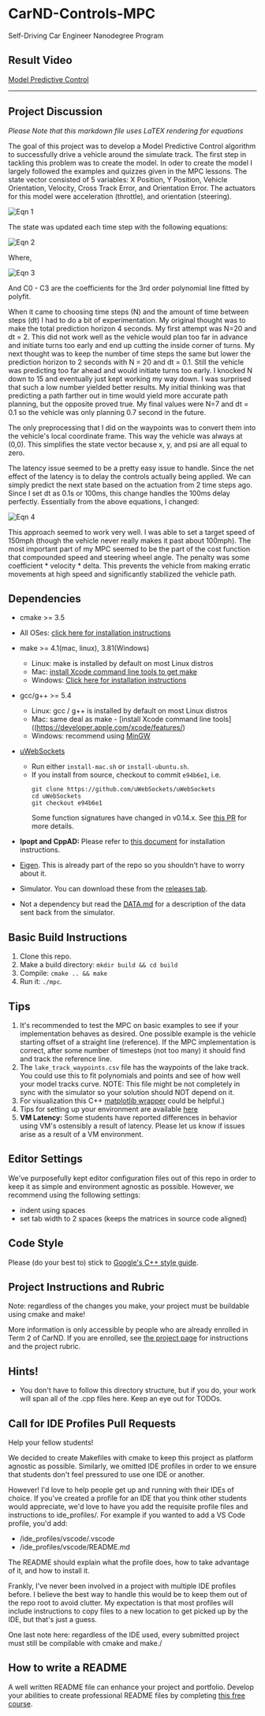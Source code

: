 # CarND-Controls-MPC
Self-Driving Car Engineer Nanodegree Program

## Result Video

[Model Predictive Control](https://youtu.be/eNdUbGSZFvs)

---
## Project Discussion
*Please Note that this markdown file uses LaTEX rendering for equations*

The goal of this project was to develop a Model Predictive Control algorithm to successfully drive a vehicle around the simulate track.  The first step in tackling this problem was to create the model.  In oder to create the model I largely followed the examples and quizzes given in the MPC lessons.  The state vector consisted of 5 variables: X Position, Y Position, Vehicle Orientation, Velocity, Cross Track Error, and Orientation Error. The actuators for this model were acceleration (throttle), and orientation (steering).

![Eqn 1](equation_images/eqn1.png)

The state was updated each time step with the following equations:

![Eqn 2](equation_images/eqn2.png)

Where,

![Eqn 3](equation_images/eqn3.png)

And C0 - C3 are the coefficients for the 3rd order polynomial line fitted by polyfit.

When it came to choosing time steps (N) and the amount of time between steps (dt) I had to do a bit of experimentation.  My original thought was to make the total prediction horizon 4 seconds. My first attempt was N=20 and dt = 2.  This did not work well as the vehicle would plan too far in advance and initiate turns too early and end up cutting the inside corner of turns.  My next thought was to keep the number of time steps the same but lower the prediction horizon to 2 seconds with N = 20 and dt = 0.1.  Still the vehicle was predicting too far ahead and would initiate turns too early.  I knocked N down to 15 and eventually just kept working my way down.  I was surprised that such a low number yielded better results.  My initial thinking was that predicting a path farther out in time would yield more accurate path planning, but the opposite proved true.  My final values were N=7 and dt = 0.1 so the vehicle was only planning 0.7 second in the future.

The only preprocessing that I did on the waypoints was to convert them into the vehicle's local coordinate frame.  This way the vehicle was always at (0,0).  This simplifies the state vector because x, y, and psi are all equal to zero.

The latency issue seemed to be a pretty easy issue to handle.  Since the net effect of the latency is to delay the controls actually being applied.  We can simply predict the next state based on the actuation from 2 time steps ago.  Since I set dt as 0.1s or 100ms, this change handles the 100ms delay perfectly.  Essentially from the above equations, I changed:

![Eqn 4](equation_images/eqn4.png)

This approach seemed to work very well.  I was able to set a target speed of 150mph (though the vehicle never really makes it past about 100mph).  The most important part of my MPC seemed to be the part of the cost function that compounded speed and steering wheel angle.  The penalty was some coefficient * velocity * delta.  This prevents the vehicle from making erratic movements at high speed and significantly stabilized the vehicle path.



## Dependencies

* cmake >= 3.5
 * All OSes: [click here for installation instructions](https://cmake.org/install/)
* make >= 4.1(mac, linux), 3.81(Windows)
  * Linux: make is installed by default on most Linux distros
  * Mac: [install Xcode command line tools to get make](https://developer.apple.com/xcode/features/)
  * Windows: [Click here for installation instructions](http://gnuwin32.sourceforge.net/packages/make.htm)
* gcc/g++ >= 5.4
  * Linux: gcc / g++ is installed by default on most Linux distros
  * Mac: same deal as make - [install Xcode command line tools]((https://developer.apple.com/xcode/features/)
  * Windows: recommend using [MinGW](http://www.mingw.org/)
* [uWebSockets](https://github.com/uWebSockets/uWebSockets)
  * Run either `install-mac.sh` or `install-ubuntu.sh`.
  * If you install from source, checkout to commit `e94b6e1`, i.e.
    ```
    git clone https://github.com/uWebSockets/uWebSockets
    cd uWebSockets
    git checkout e94b6e1
    ```
    Some function signatures have changed in v0.14.x. See [this PR](https://github.com/udacity/CarND-MPC-Project/pull/3) for more details.

* **Ipopt and CppAD:** Please refer to [this document](https://github.com/udacity/CarND-MPC-Project/blob/master/install_Ipopt_CppAD.md) for installation instructions.
* [Eigen](http://eigen.tuxfamily.org/index.php?title=Main_Page). This is already part of the repo so you shouldn't have to worry about it.
* Simulator. You can download these from the [releases tab](https://github.com/udacity/self-driving-car-sim/releases).
* Not a dependency but read the [DATA.md](./DATA.md) for a description of the data sent back from the simulator.


## Basic Build Instructions

1. Clone this repo.
2. Make a build directory: `mkdir build && cd build`
3. Compile: `cmake .. && make`
4. Run it: `./mpc`.

## Tips

1. It's recommended to test the MPC on basic examples to see if your implementation behaves as desired. One possible example
is the vehicle starting offset of a straight line (reference). If the MPC implementation is correct, after some number of timesteps
(not too many) it should find and track the reference line.
2. The `lake_track_waypoints.csv` file has the waypoints of the lake track. You could use this to fit polynomials and points and see of how well your model tracks curve. NOTE: This file might be not completely in sync with the simulator so your solution should NOT depend on it.
3. For visualization this C++ [matplotlib wrapper](https://github.com/lava/matplotlib-cpp) could be helpful.)
4.  Tips for setting up your environment are available [here](https://classroom.udacity.com/nanodegrees/nd013/parts/40f38239-66b6-46ec-ae68-03afd8a601c8/modules/0949fca6-b379-42af-a919-ee50aa304e6a/lessons/f758c44c-5e40-4e01-93b5-1a82aa4e044f/concepts/23d376c7-0195-4276-bdf0-e02f1f3c665d)
5. **VM Latency:** Some students have reported differences in behavior using VM's ostensibly a result of latency.  Please let us know if issues arise as a result of a VM environment.

## Editor Settings

We've purposefully kept editor configuration files out of this repo in order to
keep it as simple and environment agnostic as possible. However, we recommend
using the following settings:

* indent using spaces
* set tab width to 2 spaces (keeps the matrices in source code aligned)

## Code Style

Please (do your best to) stick to [Google's C++ style guide](https://google.github.io/styleguide/cppguide.html).

## Project Instructions and Rubric

Note: regardless of the changes you make, your project must be buildable using
cmake and make!

More information is only accessible by people who are already enrolled in Term 2
of CarND. If you are enrolled, see [the project page](https://classroom.udacity.com/nanodegrees/nd013/parts/40f38239-66b6-46ec-ae68-03afd8a601c8/modules/f1820894-8322-4bb3-81aa-b26b3c6dcbaf/lessons/b1ff3be0-c904-438e-aad3-2b5379f0e0c3/concepts/1a2255a0-e23c-44cf-8d41-39b8a3c8264a)
for instructions and the project rubric.

## Hints!

* You don't have to follow this directory structure, but if you do, your work
  will span all of the .cpp files here. Keep an eye out for TODOs.

## Call for IDE Profiles Pull Requests

Help your fellow students!

We decided to create Makefiles with cmake to keep this project as platform
agnostic as possible. Similarly, we omitted IDE profiles in order to we ensure
that students don't feel pressured to use one IDE or another.

However! I'd love to help people get up and running with their IDEs of choice.
If you've created a profile for an IDE that you think other students would
appreciate, we'd love to have you add the requisite profile files and
instructions to ide_profiles/. For example if you wanted to add a VS Code
profile, you'd add:

* /ide_profiles/vscode/.vscode
* /ide_profiles/vscode/README.md

The README should explain what the profile does, how to take advantage of it,
and how to install it.

Frankly, I've never been involved in a project with multiple IDE profiles
before. I believe the best way to handle this would be to keep them out of the
repo root to avoid clutter. My expectation is that most profiles will include
instructions to copy files to a new location to get picked up by the IDE, but
that's just a guess.

One last note here: regardless of the IDE used, every submitted project must
still be compilable with cmake and make./

## How to write a README
A well written README file can enhance your project and portfolio.  Develop your abilities to create professional README files by completing [this free course](https://www.udacity.com/course/writing-readmes--ud777).
